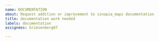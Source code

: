 ```yaml
---
name: DOCUMENTATION
about: Request addition or improvement to sinopia_maps documentation
title: documentation work needed
labels: documentation
assignees: briesenberg07

---
```



